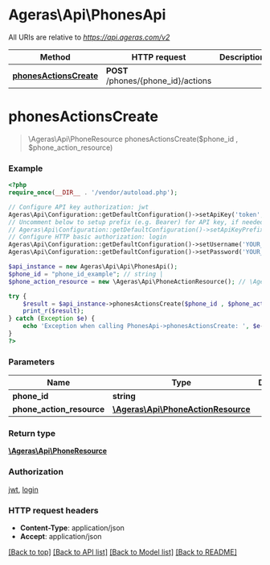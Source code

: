 # Ageras\Api\PhonesApi

All URIs are relative to *https://api.ageras.com/v2*

Method | HTTP request | Description
------------- | ------------- | -------------
[**phonesActionsCreate**](PhonesApi.md#phonesActionsCreate) | **POST** /phones/{phone_id}/actions | 


# **phonesActionsCreate**
> \Ageras\Api\PhoneResource phonesActionsCreate($phone_id , $phone_action_resource)



### Example
```php
<?php
require_once(__DIR__ . '/vendor/autoload.php');

// Configure API key authorization: jwt
Ageras\Api\Configuration::getDefaultConfiguration()->setApiKey('token', 'YOUR_API_KEY');
// Uncomment below to setup prefix (e.g. Bearer) for API key, if needed
// Ageras\Api\Configuration::getDefaultConfiguration()->setApiKeyPrefix('token', 'Bearer');
// Configure HTTP basic authorization: login
Ageras\Api\Configuration::getDefaultConfiguration()->setUsername('YOUR_USERNAME');
Ageras\Api\Configuration::getDefaultConfiguration()->setPassword('YOUR_PASSWORD');

$api_instance = new Ageras\Api\Api\PhonesApi();
$phone_id = "phone_id_example"; // string | 
$phone_action_resource = new \Ageras\Api\PhoneActionResource(); // \Ageras\Api\PhoneActionResource | 

try {
    $result = $api_instance->phonesActionsCreate($phone_id , $phone_action_resource);
    print_r($result);
} catch (Exception $e) {
    echo 'Exception when calling PhonesApi->phonesActionsCreate: ', $e->getMessage(), PHP_EOL;
}
?>
```

### Parameters

Name | Type | Description  | Notes
------------- | ------------- | ------------- | -------------
 **phone_id** | **string**|  |
 **phone_action_resource** | [**\Ageras\Api\PhoneActionResource**](../Model/\Ageras\Api\PhoneActionResource.md)|  |

### Return type

[**\Ageras\Api\PhoneResource**](../Model/PhoneResource.md)

### Authorization

[jwt](../../README.md#jwt), [login](../../README.md#login)

### HTTP request headers

 - **Content-Type**: application/json
 - **Accept**: application/json

[[Back to top]](#) [[Back to API list]](../../README.md#documentation-for-api-endpoints) [[Back to Model list]](../../README.md#documentation-for-models) [[Back to README]](../../README.md)

